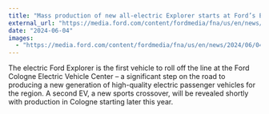 ```yaml
---
title: "Mass production of new all-electric Explorer starts at Ford’s EV assembly plant in Cologne"
external_url: "https://media.ford.com/content/fordmedia/fna/us/en/news/2024/06/04/mass-production-of-new-all-electric-explorer-starts-at-fords-ev-.html"
date: "2024-06-04"
images:
  - "https://media.ford.com/content/fordmedia/fna/us/en/news/2024/06/04/mass-production-of-new-all-electric-explorer-starts-at-fords-ev-/jcr:content/image.img.306.172.jpg/1717505768742.jpg"
---
```


The electric Ford Explorer is the first vehicle to roll off the line at the Ford Cologne Electric Vehicle Center – a significant step on the road to producing a new generation of high-quality electric passenger vehicles for the region. A second EV, a new sports crossover, will be revealed shortly with production in Cologne starting later this year.
